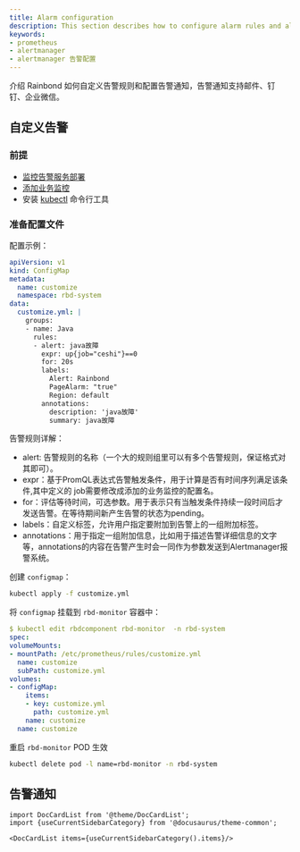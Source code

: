 ```yaml
---
title: Alarm configuration
description: This section describes how to configure alarm rules and alarm notification for Rainbond
keywords:
- prometheus
- alertmanager
- alertmanager 告警配置
---
```


介绍 Rainbond 如何自定义告警规则和配置告警通知，告警通知支持邮件、钉钉、企业微信。
## 自定义告警

### 前提

* [监控告警服务部署](/docs/ops-guide/monitor/monitor-alert-deploy)
* [添加业务监控](/blog/JmxExporter)
* 安装 [kubectl](/docs/ops-guide/tools/#kubectl-cli) 命令行工具
### 准备配置文件

配置示例：

```yaml title="vim customize.yml"
apiVersion: v1
kind: ConfigMap
metadata:
  name: customize
  namespace: rbd-system
data:
  customize.yml: |
    groups:
    - name: Java
      rules:
      - alert: java故障
        expr: up{job="ceshi"}==0
        for: 20s
        labels:
          Alert: Rainbond
          PageAlarm: "true"
          Region: default
        annotations:
          description: 'java故障'
          summary: java故障
```

告警规则详解：
* alert: 告警规则的名称（一个大的规则组里可以有多个告警规则，保证格式对其即可）。
* expr：基于PromQL表达式告警触发条件，用于计算是否有时间序列满足该条件,其中定义的 job需要修改成添加的业务监控的配置名。
* for：评估等待时间，可选参数。用于表示只有当触发条件持续一段时间后才发送告警。在等待期间新产生告警的状态为pending。
* labels：自定义标签，允许用户指定要附加到告警上的一组附加标签。
* annotations：用于指定一组附加信息，比如用于描述告警详细信息的文字等，annotations的内容在告警产生时会一同作为参数发送到Alertmanager报警系统。

创建 `configmap`：

```bash
kubectl apply -f customize.yml
```

将 `configmap` 挂载到 `rbd-monitor` 容器中：

```yaml
$ kubectl edit rbdcomponent rbd-monitor  -n rbd-system
spec:
volumeMounts:
- mountPath: /etc/prometheus/rules/customize.yml
  name: customize
  subPath: customize.yml
volumes:
- configMap:
    items:
    - key: customize.yml
      path: customize.yml
    name: customize
  name: customize
```

重启 `rbd-monitor` POD 生效

```bash
kubectl delete pod -l name=rbd-monitor -n rbd-system
```

## 告警通知

```mdx-code-block
import DocCardList from '@theme/DocCardList';
import {useCurrentSidebarCategory} from '@docusaurus/theme-common';

<DocCardList items={useCurrentSidebarCategory().items}/>
```